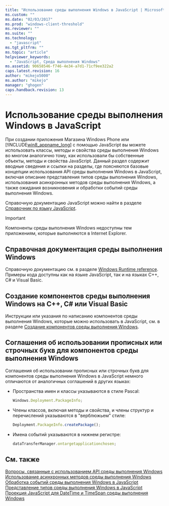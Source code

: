 ```yaml
---
title: "Использование среды выполнения Windows в JavaScript | Microsoft Docs"
ms.custom: ""
ms.date: "02/03/2017"
ms.prod: "windows-client-threshold"
ms.reviewer: ""
ms.suite: ""
ms.technology: 
  - "javascript"
ms.tgt_pltfrm: ""
ms.topic: "article"
helpviewer_keywords: 
  - "JavaScript, Среда выполнения Windows"
ms.assetid: 90658546-f746-4e34-a7d1-71cf9ee322a2
caps.latest.revision: 16
author: "mikejo5000"
ms.author: "mikejo"
manager: "ghogen"
caps.handback.revision: 13
---
```

# Использование среды выполнения Windows в JavaScript
При создании приложения Магазина Windows Phone или [!INCLUDE[win8_appname_long](../javascript/includes/win8-appname-long-md.md)] с помощью JavaScript вы можете использовать классы, методы и свойства среды выполнения Windows во многом аналогично тому, как использовали бы собственные объекты, методы и свойства JavaScript.  Данный раздел содержит вводные сведения и ссылки на разделы, где поясняются базовые концепции использования API среды выполнения Windows в JavaScript, включая описание представления типов среды выполнения Windows, использования асинхронных методов среды выполнения Windows, а также ожидания возникновения и обработки событий среды выполнения Windows.  
  
 Справочную документацию JavaScript можно найти в разделе [Справочник по языку JavaScript](../javascript/javascript-language-reference.md).  
  
> [!IMPORTANT]
>  Компоненты среды выполнения Windows недоступны тем приложениям, которые выполняются в Internet Explorer.  
  
## Справочная документация среды выполнения Windows  
 Справочную документацию см. в разделе [Windows Runtime reference](http://msdn.microsoft.com/ru-ru/8fe97dbf-8cd4-435f-b481-9e83d0519f9e).  Примеры кода доступны как на языке JavaScript, так и на языках C\+\+, C\# и Visual Basic.  
  
## Создание компонентов среды выполнения Windows на C\+\+, C\# или Visual Basic  
 Инструкции или указания по написанию компонентов среды выполнения Windows, которые можно использовать в JavaScript, см. в разделе [Создание компонентов среды выполнения Windows](http://msdn.microsoft.com/library/9a6b8f0a-7d5e-40a0-a9c5-a59b4908e133).  
  
## Соглашения об использовании прописных или строчных букв для компонентов среды выполнения Windows  
 Соглашения об использовании прописных или строчных букв для компонентов среды выполнения Windows в JavaScript немного отличаются от аналогичных соглашений в других языках:  
  
-   Пространства имен и классы указываются в стиле Pascal:  
  
    ```javascript  
    Windows.Deployment.PackageInfo;  
    ```  
  
-   Члены классов, включая методы и свойства, и члены структур и перечислений указываются в "верблюжьем" стиле:  
  
    ```javascript  
    Deployment.PackageInfo.createPackage();  
    ```  
  
-   Имена событий указываются в нижнем регистре:  
  
    ```javascript  
    dataTransferManager.ontargetapplicationchosen;  
    ```  
  
## См. также  
 [Вопросы, связанные с использованием API среды выполнения Windows](../jswinrt/considerations-when-using-the-windows-runtime-api.md)   
 [Использование асинхронных методов среды выполнения Windows](../jswinrt/using-windows-runtime-asynchronous-methods.md)   
 [Обработка событий среды выполнения Windows в JavaScript](../jswinrt/handling-windows-runtime-events-in-javascript.md)   
 [Представление типов среды выполнения Windows в JavaScript](../jswinrt/javascript-representation-of-windows-runtime-types.md)   
 [Проекция JavaScript для DateTime и TimeSpan среды выполнения Windows](../jswinrt/windows-runtime-datetime-and-timespan-representations.md)